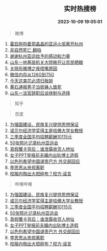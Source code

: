 <div align="center"><h2>实时热搜榜</h2><h4>2023-10-09 19:05:01</h4></div>

> 微博  

1. [霍启刚抱着郭晶晶的亚运火炬离开杭州](https://s.weibo.com/weibo?q=%23%E9%9C%8D%E5%90%AF%E5%88%9A%E6%8A%B1%E7%9D%80%E9%83%AD%E6%99%B6%E6%99%B6%E7%9A%84%E4%BA%9A%E8%BF%90%E7%81%AB%E7%82%AC%E7%A6%BB%E5%BC%80%E6%9D%AD%E5%B7%9E%23&t=31&band_rank=1&Refer=top)<br />
2. [非自然死亡 翻拍](https://s.weibo.com/weibo?q=%E9%9D%9E%E8%87%AA%E7%84%B6%E6%AD%BB%E4%BA%A1%20%E7%BF%BB%E6%8B%8D&t=31&band_rank=2&Refer=top)<br />
3. [谢谢杭州亚运给予的感动和力量](https://s.weibo.com/weibo?q=%23%E8%B0%A2%E8%B0%A2%E6%9D%AD%E5%B7%9E%E4%BA%9A%E8%BF%90%E7%BB%99%E4%BA%88%E7%9A%84%E6%84%9F%E5%8A%A8%E5%92%8C%E5%8A%9B%E9%87%8F%23&t=31&band_rank=3&Refer=top)<br />
4. [山东一地基层机关大院敞开让农民晒粮](https://s.weibo.com/weibo?q=%23%E5%B1%B1%E4%B8%9C%E4%B8%80%E5%9C%B0%E5%9F%BA%E5%B1%82%E6%9C%BA%E5%85%B3%E5%A4%A7%E9%99%A2%E6%95%9E%E5%BC%80%E8%AE%A9%E5%86%9C%E6%B0%91%E6%99%92%E7%B2%AE%23&t=31&band_rank=4&Refer=top)<br />
5. [关晓彤微博之夜捂嘴原因](https://s.weibo.com/weibo?q=%23%E5%85%B3%E6%99%93%E5%BD%A4%E5%BE%AE%E5%8D%9A%E4%B9%8B%E5%A4%9C%E6%8D%82%E5%98%B4%E5%8E%9F%E5%9B%A0%23&t=31&band_rank=5&Refer=top)<br />
6. [微信内存从126G到75G](https://s.weibo.com/weibo?q=%23%E5%BE%AE%E4%BF%A1%E5%86%85%E5%AD%98%E4%BB%8E126G%E5%88%B075G%23&t=31&band_rank=6&Refer=top)<br />
7. [今天这束花必须归我姐](https://s.weibo.com/weibo?q=%23%E4%BB%8A%E5%A4%A9%E8%BF%99%E6%9D%9F%E8%8A%B1%E5%BF%85%E9%A1%BB%E5%BD%92%E6%88%91%E5%A7%90%23&t=31&band_rank=7&Refer=top)<br />
8. [黄石通报男子当街锤人致死](https://s.weibo.com/weibo?q=%23%E9%BB%84%E7%9F%B3%E9%80%9A%E6%8A%A5%E7%94%B7%E5%AD%90%E5%BD%93%E8%A1%97%E9%94%A4%E4%BA%BA%E8%87%B4%E6%AD%BB%23&t=31&band_rank=8&Refer=top)<br />
9. [山东一法官辞职后谈体制与选择](https://s.weibo.com/weibo?q=%23%E5%B1%B1%E4%B8%9C%E4%B8%80%E6%B3%95%E5%AE%98%E8%BE%9E%E8%81%8C%E5%90%8E%E8%B0%88%E4%BD%93%E5%88%B6%E4%B8%8E%E9%80%89%E6%8B%A9%23&t=31&band_rank=9&Refer=top)<br />

> 知乎  


> 百度  

1. [为强国建设、民族复兴提供思想保证](https://www.baidu.com/s?wd=%E4%B8%BA%E5%BC%BA%E5%9B%BD%E5%BB%BA%E8%AE%BE%E3%80%81%E6%B0%91%E6%97%8F%E5%A4%8D%E5%85%B4%E6%8F%90%E4%BE%9B%E6%80%9D%E6%83%B3%E4%BF%9D%E8%AF%81&sa=fyb_news&rsv_dl=fyb_news)<br />
2. [诺贝尔经济学奖得主是哈佛大学女教授](https://www.baidu.com/s?wd=%E8%AF%BA%E8%B4%9D%E5%B0%94%E7%BB%8F%E6%B5%8E%E5%AD%A6%E5%A5%96%E5%BE%97%E4%B8%BB%E6%98%AF%E5%93%88%E4%BD%9B%E5%A4%A7%E5%AD%A6%E5%A5%B3%E6%95%99%E6%8E%88&sa=fyb_news&rsv_dl=fyb_news)<br />
3. [三季度全国平均招聘薪酬10115元](https://www.baidu.com/s?wd=%E4%B8%89%E5%AD%A3%E5%BA%A6%E5%85%A8%E5%9B%BD%E5%B9%B3%E5%9D%87%E6%8B%9B%E8%81%98%E8%96%AA%E9%85%AC10115%E5%85%83&sa=fyb_news&rsv_dl=fyb_news)<br />
4. [50张照片记录杭州亚运会](https://www.baidu.com/s?wd=50%E5%BC%A0%E7%85%A7%E7%89%87%E8%AE%B0%E5%BD%95%E6%9D%AD%E5%B7%9E%E4%BA%9A%E8%BF%90%E4%BC%9A&sa=fyb_news&rsv_dl=fyb_news)<br />
5. [真假蟹卡背后：谁泄露收货人地址](https://www.baidu.com/s?wd=%E7%9C%9F%E5%81%87%E8%9F%B9%E5%8D%A1%E8%83%8C%E5%90%8E%EF%BC%9A%E8%B0%81%E6%B3%84%E9%9C%B2%E6%94%B6%E8%B4%A7%E4%BA%BA%E5%9C%B0%E5%9D%80&sa=fyb_news&rsv_dl=fyb_news)<br />
6. [女子PPT举报前夫婚内出轨博士造假](https://www.baidu.com/s?wd=%E5%A5%B3%E5%AD%90PPT%E4%B8%BE%E6%8A%A5%E5%89%8D%E5%A4%AB%E5%A9%9A%E5%86%85%E5%87%BA%E8%BD%A8%E5%8D%9A%E5%A3%AB%E9%80%A0%E5%81%87&sa=fyb_news&rsv_dl=fyb_news)<br />
7. [以色列希望中国谴责巴方 外交部回应](https://www.baidu.com/s?wd=%E4%BB%A5%E8%89%B2%E5%88%97%E5%B8%8C%E6%9C%9B%E4%B8%AD%E5%9B%BD%E8%B0%B4%E8%B4%A3%E5%B7%B4%E6%96%B9+%E5%A4%96%E4%BA%A4%E9%83%A8%E5%9B%9E%E5%BA%94&sa=fyb_news&rsv_dl=fyb_news)<br />
8. [李思思从央视离职](https://www.baidu.com/s?wd=%E6%9D%8E%E6%80%9D%E6%80%9D%E4%BB%8E%E5%A4%AE%E8%A7%86%E7%A6%BB%E8%81%8C&sa=fyb_news&rsv_dl=fyb_news)<br />
9. [校服内掏出大把碎布？校方:谣言](https://www.baidu.com/s?wd=%E6%A0%A1%E6%9C%8D%E5%86%85%E6%8E%8F%E5%87%BA%E5%A4%A7%E6%8A%8A%E7%A2%8E%E5%B8%83%EF%BC%9F%E6%A0%A1%E6%96%B9%3A%E8%B0%A3%E8%A8%80&sa=fyb_news&rsv_dl=fyb_news)<br />

> 哔哩哔哩  

1. [为强国建设、民族复兴提供思想保证](https://www.baidu.com/s?wd=%E4%B8%BA%E5%BC%BA%E5%9B%BD%E5%BB%BA%E8%AE%BE%E3%80%81%E6%B0%91%E6%97%8F%E5%A4%8D%E5%85%B4%E6%8F%90%E4%BE%9B%E6%80%9D%E6%83%B3%E4%BF%9D%E8%AF%81&sa=fyb_news&rsv_dl=fyb_news)<br />
2. [诺贝尔经济学奖得主是哈佛大学女教授](https://www.baidu.com/s?wd=%E8%AF%BA%E8%B4%9D%E5%B0%94%E7%BB%8F%E6%B5%8E%E5%AD%A6%E5%A5%96%E5%BE%97%E4%B8%BB%E6%98%AF%E5%93%88%E4%BD%9B%E5%A4%A7%E5%AD%A6%E5%A5%B3%E6%95%99%E6%8E%88&sa=fyb_news&rsv_dl=fyb_news)<br />
3. [三季度全国平均招聘薪酬10115元](https://www.baidu.com/s?wd=%E4%B8%89%E5%AD%A3%E5%BA%A6%E5%85%A8%E5%9B%BD%E5%B9%B3%E5%9D%87%E6%8B%9B%E8%81%98%E8%96%AA%E9%85%AC10115%E5%85%83&sa=fyb_news&rsv_dl=fyb_news)<br />
4. [50张照片记录杭州亚运会](https://www.baidu.com/s?wd=50%E5%BC%A0%E7%85%A7%E7%89%87%E8%AE%B0%E5%BD%95%E6%9D%AD%E5%B7%9E%E4%BA%9A%E8%BF%90%E4%BC%9A&sa=fyb_news&rsv_dl=fyb_news)<br />
5. [真假蟹卡背后：谁泄露收货人地址](https://www.baidu.com/s?wd=%E7%9C%9F%E5%81%87%E8%9F%B9%E5%8D%A1%E8%83%8C%E5%90%8E%EF%BC%9A%E8%B0%81%E6%B3%84%E9%9C%B2%E6%94%B6%E8%B4%A7%E4%BA%BA%E5%9C%B0%E5%9D%80&sa=fyb_news&rsv_dl=fyb_news)<br />
6. [女子PPT举报前夫婚内出轨博士造假](https://www.baidu.com/s?wd=%E5%A5%B3%E5%AD%90PPT%E4%B8%BE%E6%8A%A5%E5%89%8D%E5%A4%AB%E5%A9%9A%E5%86%85%E5%87%BA%E8%BD%A8%E5%8D%9A%E5%A3%AB%E9%80%A0%E5%81%87&sa=fyb_news&rsv_dl=fyb_news)<br />
7. [以色列希望中国谴责巴方 外交部回应](https://www.baidu.com/s?wd=%E4%BB%A5%E8%89%B2%E5%88%97%E5%B8%8C%E6%9C%9B%E4%B8%AD%E5%9B%BD%E8%B0%B4%E8%B4%A3%E5%B7%B4%E6%96%B9+%E5%A4%96%E4%BA%A4%E9%83%A8%E5%9B%9E%E5%BA%94&sa=fyb_news&rsv_dl=fyb_news)<br />
8. [李思思从央视离职](https://www.baidu.com/s?wd=%E6%9D%8E%E6%80%9D%E6%80%9D%E4%BB%8E%E5%A4%AE%E8%A7%86%E7%A6%BB%E8%81%8C&sa=fyb_news&rsv_dl=fyb_news)<br />
9. [校服内掏出大把碎布？校方:谣言](https://www.baidu.com/s?wd=%E6%A0%A1%E6%9C%8D%E5%86%85%E6%8E%8F%E5%87%BA%E5%A4%A7%E6%8A%8A%E7%A2%8E%E5%B8%83%EF%BC%9F%E6%A0%A1%E6%96%B9%3A%E8%B0%A3%E8%A8%80&sa=fyb_news&rsv_dl=fyb_news)<br />
